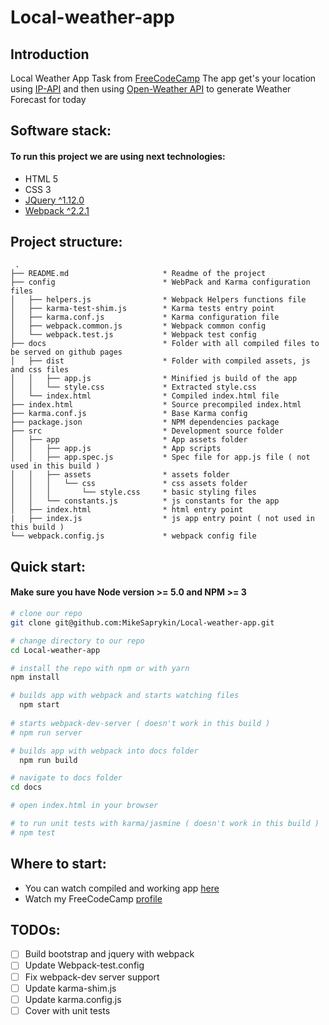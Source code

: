 # Local-weather-app

## Introduction

Local Weather App Task from [FreeCodeCamp](https://www.freecodecamp.com/challenges/show-the-local-weather)
The app get's your location using [IP-API](http://ip-api.com/) and then using [Open-Weather API](http://api.openweathermap.org/data/2.5/weather) to generate Weather Forecast for today

## Software stack:

#### To run this project we are using next technologies:

* HTML 5
* CSS 3
* [JQuery ^1.12.0](https://jquery.com/)
* [Webpack ^2.2.1](https://webpack.js.org/)

## Project structure:

````
 .
├── README.md                     * Readme of the project
├── config                        * WebPack and Karma configuration files
│   ├── helpers.js                * Webpack Helpers functions file
│   ├── karma-test-shim.js        * Karma tests entry point
│   ├── karma.conf.js             * Karma configuration file
│   ├── webpack.common.js         * Webpack common config
│   └── webpack.test.js           * Webpack test config  
├── docs                          * Folder with all compiled files to be served on github pages
│   ├── dist                      * Folder with compiled assets, js and css files
│   │   ├── app.js                * Minified js build of the app
│   │   └── style.css             * Extracted style.css
│   └── index.html                * Compiled index.html file  
├── index.html                    * Source precompiled index.html  
├── karma.conf.js                 * Base Karma config
├── package.json                  * NPM dependencies package
├── src                           * Development source folder
│   ├── app                       * App assets folder
│   │   ├── app.js                * App scripts  
│   │   ├── app.spec.js           * Spec file for app.js file ( not used in this build )
│   │   ├── assets                * assets folder
│   │   │   └── css               * css assets folder
│   │   │       └── style.css     * basic styling files
│   │   └── constants.js          * js constants for the app
│   ├── index.html                * html entry point
|   ├── index.js                  * js app entry point ( not used in this build )
└── webpack.config.js             * webpack config file  

````
    
## Quick start:

#### Make sure you have Node version >= 5.0 and NPM >= 3
    
```bash
# clone our repo
git clone git@github.com:MikeSaprykin/Local-weather-app.git

# change directory to our repo
cd Local-weather-app

# install the repo with npm or with yarn
npm install

# builds app with webpack and starts watching files
  npm start
  
# starts webpack-dev-server ( doesn't work in this build )
# npm run server

# builds app with webpack into docs folder
  npm run build

# navigate to docs folder
cd docs

# open index.html in your browser

# to run unit tests with karma/jasmine ( doesn't work in this build )
# npm test
```

Where to start:
------
 * You can watch compiled and working app [here](http://mikesaprykin.github.io/Local-weather-app/)
 * Watch my FreeCodeCamp [profile](https://www.freecodecamp.com/mikesaprykin)
 
TODOs:
-----
* [ ] Build bootstrap and jquery with webpack
* [ ] Update Webpack-test.config
* [ ] Fix webpack-dev server support
* [ ] Update karma-shim.js
* [ ] Update karma.config.js
* [ ] Cover with unit tests
